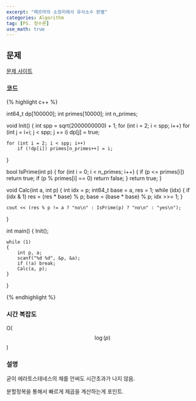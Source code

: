 ```yaml
---
excerpt: "페르마의 소정리에서 유사소수 판별"
categories: Algorithm
tag: [PS. 정수론]
use_math: true
---
```


## 문제

[문제 사이트](https://www.acmicpc.net/problem/4233)

### 코드

{% highlight c++ %}

int64_t dp[100000];
int primes[10000]; int n_primes;

void Init()
{
	int spp = sqrt(2000000000) + 1;
	for (int i = 2; i < spp; i++)
		for (int j = i+i; j < spp; j += i)
			dp[j] = true;

	for (int i = 2; i < spp; i++)
		if (!dp[i]) primes[n_primes++] = i;
}

bool IsPrime(int p)
{
	for (int i = 0; i < n_primes; i++)
	{
		if (p <= primes[i]) return true;
		if (p % primes[i] == 0) return false;
	}
	return true;
}

void Calc(int a, int p)
{
	int idx = p; int64_t base = a, res = 1;
	while (idx)
	{
		if (idx & 1)  res = (res * base) % p;
		base = (base * base) % p;
		idx >>= 1;
	}

	cout << (res % p != a ? "no\n" : IsPrime(p) ? "no\n" : "yes\n");
}

int main()
{
	Init();

	while (1)
	{
		int p, a;
		scanf("%d %d", &p, &a);
		if (!a) break;
		Calc(a, p);		
	}	
}

{% endhighlight %}

### 시간 복잡도

O($$\log{(p)}$$)


### 설명

굳이 에라토스테네스의 체를 안써도 시간초과가 나지 않음.

분할정복을 통해서 빠르게 제곱을 계산하는게 포인트.